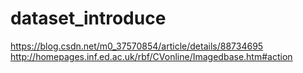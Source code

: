 # dataset_introduce
https://blog.csdn.net/m0_37570854/article/details/88734695
http://homepages.inf.ed.ac.uk/rbf/CVonline/Imagedbase.htm#action
